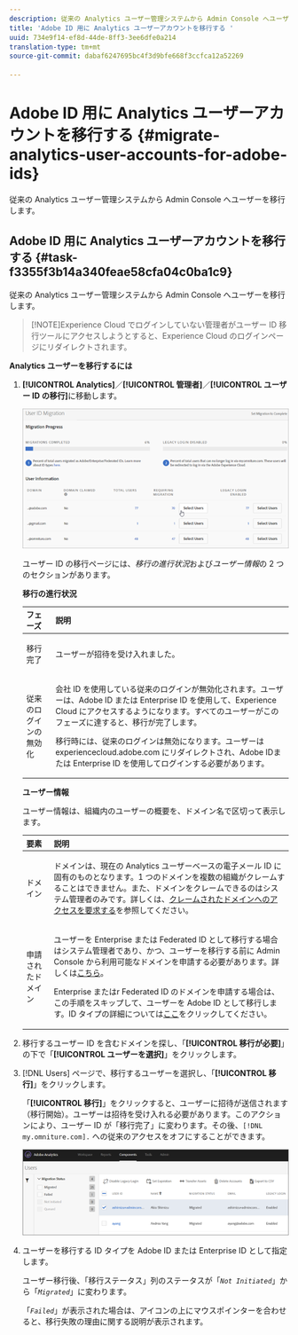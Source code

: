 ```yaml
---
description: 従来の Analytics ユーザー管理システムから Admin Console へユーザーを移行します。
title: 'Adobe ID 用に Analytics ユーザーアカウントを移行する '
uuid: 734e9f14-ef8d-44de-8ff3-3ee6dfe0a214
translation-type: tm+mt
source-git-commit: dabaf6247695bc4f3d9bfe668f3ccfca12a52269

---
```



# Adobe ID 用に Analytics ユーザーアカウントを移行する {#migrate-analytics-user-accounts-for-adobe-ids}

従来の Analytics ユーザー管理システムから Admin Console へユーザーを移行します。

## Adobe ID 用に Analytics ユーザーアカウントを移行する {#task-f3355f3b14a340feae58cfa04c0ba1c9}

従来の Analytics ユーザー管理システムから Admin Console へユーザーを移行します。

>[!NOTE]Experience Cloud でログインしていない管理者がユーザー ID 移行ツールにアクセスしようとすると、Experience Cloud のログインページにリダイレクトされます。

**Analytics ユーザーを移行するには**

1. **[!UICONTROL Analytics]**／**[!UICONTROL 管理者]**／**[!UICONTROL ユーザー ID の移行]**&#x200B;に移動します。

   ![](assets/migration-progress.png)

   ユーザー ID の移行ページには、*移行の進行状況*&#x200B;および&#x200B;*ユーザー情報*&#x200B;の 2 つのセクションがあります。

   **移行の進行状況**

   <table id="table_F9F1CFF762C745E198CB075A02BA2DDA"> 
   <thead> 
   <tr> 
      <th colname="col1" class="entry"> フェーズ </th> 
      <th colname="col2" class="entry"> 説明 </th> 
   </tr>
   </thead>
   <tbody> 
   <tr> 
      <td colname="col1"> <p>移行完了 </p> </td> 
      <td colname="col2"> <p>ユーザーが招待を受け入れました。 </p> </td> 
   </tr> 
   <tr> 
      <td colname="col1"> <p>従来のログインの無効化 </p> </td> 
      <td colname="col2"> <p>会社 ID を使用している従来のログインが無効化されます。ユーザーは、Adobe ID または Enterprise ID を使用して、Experience Cloud にアクセスするようになります。すべてのユーザーがこのフェーズに達すると、移行が完了します。 </p> <p>移行時には、従来のログインは無効になります。ユーザーは <span class="filepath"> experiencecloud.adobe.com</span> にリダイレクトされ、Adobe IDまたは Enterprise ID を使用してログインする必要があります。 </p> </td> 
   </tr> 
   </tbody> 
   </table>

   **ユーザー情報**

   ユーザー情報は、組織内のユーザーの概要を、ドメイン名で区切って表示します。

   <table id="table_3822E27AF81E4A188562FEB5131548A5"> 
   <thead> 
   <tr> 
      <th colname="col1" class="entry"> 要素 </th> 
      <th colname="col2" class="entry"> 説明 </th> 
   </tr>
   </thead>
   <tbody> 
   <tr> 
      <td colname="col1"> <p>ドメイン </p> </td> 
      <td colname="col2"> <p>ドメインは、現在の Analytics ユーザーベースの電子メール ID に固有のものとなります。1 つのドメインを複数の組織がクレームすることはできません。また、ドメインをクレームできるのはシステム管理者のみです。詳しくは、<a href="https://helpx.adobe.com/jp/enterprise/help/request-access-to-claimed-domain.html">クレームされたドメインへのアクセスを要求する</a>を参照してください。 </p> </td> 
   </tr> 
   <tr> 
      <td colname="col1"> <p>申請されたドメイン </p> </td> 
      <td colname="col2"> <p>ユーザーを Enterprise または Federated ID として移行する場合はシステム管理者であり、かつ、ユーザーを移行する前に Admin Console から利用可能なドメインを申請する必要があります。詳しくは<a href="https://helpx.adobe.com/jp/enterprise/help/identity.html">こちら</a>。 </p> <p>Enterprise またはr Federated ID のドメインを申請する場合は、この手順をスキップして、ユーザーを Adobe ID として移行します。ID タイプの詳細については<a href="https://helpx.adobe.com/jp/enterprise/help/identity.html">ここ</a>をクリックしてください。 </p> </td> 
   </tr> 
   </tbody> 
   </table>

1. 移行するユーザー ID を含むドメインを探し、「**[!UICONTROL 移行が必要]**」の下で「**[!UICONTROL ユーザーを選択]**」をクリックします。
1. [!DNL Users] ページで、移行するユーザーを選択し、「**[!UICONTROL 移行]**」をクリックします。

   「**[!UICONTROL 移行]**」をクリックすると、ユーザーに招待が送信されます（移行開始）。ユーザーは招待を受け入れる必要があります。このアクションにより、ユーザー ID が「移行完了」に変わります。その後、`[!DNL my.omniture.com].` への従来のアクセスをオフにすることができます。

   ![](assets/user-info.png)

1. ユーザーを移行する ID タイプを Adobe ID または Enterprise ID として指定します。

   ユーザー移行後、「移行ステータス」列のステータスが「*`Not Initiated`*」から「*`Migrated`*」に変わります。

   「*`Failed`*」が表示された場合は、アイコンの上にマウスポインターを合わせると、移行失敗の理由に関する説明が表示されます。
